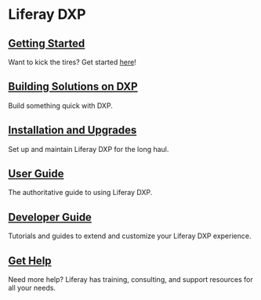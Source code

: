 # Liferay DXP

## [Getting Started](./installation-and-upgrades/quick-start-guide/quick-start-guide.md)

Want to kick the tires? Get started [here](./installation-and-upgrades/quick-start-guide/quick-start-guide.md)!

## [Building Solutions on DXP](./solutions/README.md)

Build something quick with DXP.

## [Installation and Upgrades](./installation-and-upgrades/README.md)

Set up and maintain Liferay DXP for the long haul.

## [User Guide](./user-guide/README.md)

The authoritative guide to using Liferay DXP.

## [Developer Guide](./developer-guide/README.md)

Tutorials and guides to extend and customize your Liferay DXP experience.

## [Get Help](./get-help/README.md)

Need more help? Liferay has training, consulting, and support resources for all your needs.
